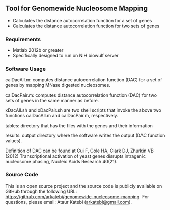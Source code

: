 ## Tool for Genomewide Nucleosome Mapping
* Calculates the distance autocorrelation function for a set of genes
* Calculates the distance autocorrelation function for two sets of genes

### 

### Requirements 
* Matlab 2012b or greater
* Specifically designed to run on NIH biowulf server

### Software Usage 
calDacAll.m: computes distance autocorrelation function (DAC) for a set of genes by mapping MNase digested nucleosomes.

calDacPair.m: computes distance autocorrelation function (DAC) for two sets of genes in the same manner as before.

xDacAll.sh and xDacPair.sh are two shell scripts that invoke the above two functions calDacAll.m and calDacPair.m, respectively.

tables: directory that has the files with the genes and their information 

results: output directory where the software writes the output (DAC function values).  

Definition of DAC can be found at Cui F, Cole HA, Clark DJ, Zhurkin VB (2012) Transcriptional activation of yeast genes disrupts intragenic nucleosome phasing, Nucleic Acids Research 40(21).

### Source Code
This is an open source project and the source code is publicly available on
GitHub through the following URL: https://github.com/arkatebi/genomewide-nucleosome-mapping.
For questions, please email: Ataur Katebi (arkatebi@gmail.com).

